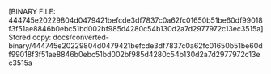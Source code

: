 [BINARY FILE: 444745e20229804d0479421befcde3df7837c0a62fc01650b51be60df99018f3f51ae8846b0ebc51bd002bf985d4280c54b130d2a7d2977972c13ec3515a]
Stored copy: docs/converted-binary/444745e20229804d0479421befcde3df7837c0a62fc01650b51be60df99018f3f51ae8846b0ebc51bd002bf985d4280c54b130d2a7d2977972c13ec3515a

